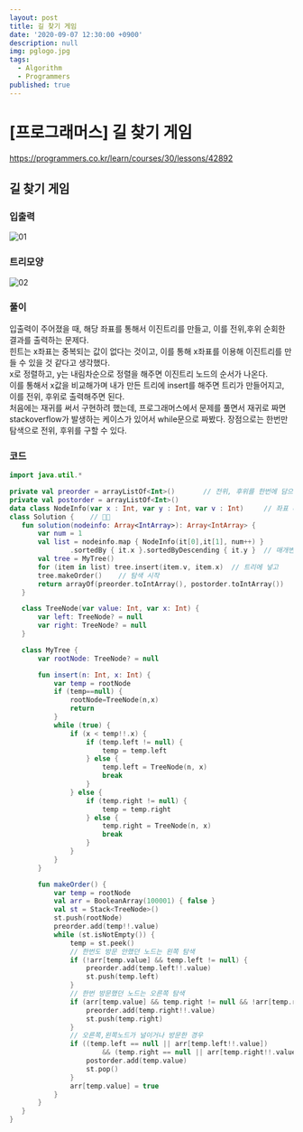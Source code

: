 ```yaml
---
layout: post
title: 길 찾기 게임
date: '2020-09-07 12:30:00 +0900'
description: null
img: pglogo.jpg
tags:
  - Algorithm
  - Programmers
published: true
---
```


# [프로그래머스] 길 찾기 게임


<a href="https://programmers.co.kr/learn/courses/30/lessons/42892" target="_blank">https://programmers.co.kr/learn/courses/30/lessons/42892</a>

## 길 찾기 게임

### 입출력
![01]({{site.baseurl}}/assets/img/0907.PNG)

### 트리모양
 ![02]({{site.baseurl}}/assets/img/090701.PNG)

### 풀이

입출력이 주어졌을 때, 해당 좌표를 통해서 이진트리를 만들고, 이를 전위,후위 순회한 결과를 출력하는 문제다.  
힌트는 x좌표는 중복되는 값이 없다는 것이고, 이를 통해 x좌표를 이용해 이진트리를 만들 수 있을 것 같다고 생각했다.  
x로 정렬하고, y는 내림차순으로 정렬을 해주면 이진트리 노드의 순서가 나온다.   
이를 통해서 x값을 비교해가며 내가 만든 트리에 insert를 해주면 트리가 만들어지고, 이를 전위, 후위로 출력해주면 된다.  
처음에는 재귀를  써서 구현하려 했는데, 프로그래머스에서 문제를 풀면서 재귀로 짜면 stackoverflow가 발생하는 케이스가 있어서 while문으로 짜봤다.   장점으로는 한번만 탐색으로 전위, 후위를 구할 수 있다.


### 코드

 ```kotlin
import java.util.*

private val preorder = arrayListOf<Int>()       // 전위, 후위를 한번에 담으려고 전역으로 선언
private val postorder = arrayListOf<Int>()
data class NodeInfo(var x : Int, var y : Int, var v : Int)     // 좌표 데이터를 담을 데이터 클래스
class Solution {    // 🤔🤢
    fun solution(nodeinfo: Array<IntArray>): Array<IntArray> {
        var num = 1
        val list = nodeinfo.map { NodeInfo(it[0],it[1], num++) }
                .sortedBy { it.x }.sortedByDescending { it.y }  // 매개변수를 NodeInfo형태로 바꾸고, 정렬
        val tree = MyTree()
        for (item in list) tree.insert(item.v, item.x)  // 트리에 넣고
        tree.makeOrder()    // 탐색 시작
        return arrayOf(preorder.toIntArray(), postorder.toIntArray())
    }

    class TreeNode(var value: Int, var x: Int) {
        var left: TreeNode? = null
        var right: TreeNode? = null
    }

    class MyTree {
        var rootNode: TreeNode? = null

        fun insert(n: Int, x: Int) {
            var temp = rootNode
            if (temp==null) {
                rootNode=TreeNode(n,x)
                return
            }
            while (true) {
                if (x < temp!!.x) {
                    if (temp.left != null) {
                        temp = temp.left
                    } else {
                        temp.left = TreeNode(n, x)
                        break
                    }
                } else {
                    if (temp.right != null) {
                        temp = temp.right
                    } else {
                        temp.right = TreeNode(n, x)
                        break
                    }
                }
            }
        }

        fun makeOrder() {
            var temp = rootNode
            val arr = BooleanArray(100001) { false }
            val st = Stack<TreeNode>()
            st.push(rootNode)
            preorder.add(temp!!.value)
            while (st.isNotEmpty()) {
                temp = st.peek()
                // 한번도 방문 안했던 노드는 왼쪽 탐색
                if (!arr[temp.value] && temp.left != null) {
                    preorder.add(temp.left!!.value)
                    st.push(temp.left)
                }
                // 한번 방문했던 노드는 오른쪽 탐색
                if (arr[temp.value] && temp.right != null && !arr[temp.right!!.value]) {
                    preorder.add(temp.right!!.value)
                    st.push(temp.right)
                }
                // 오른쪽,왼쪽노드가 널이거나 방문한 경우
                if ((temp.left == null || arr[temp.left!!.value])
                        && (temp.right == null || arr[temp.right!!.value])) {
                    postorder.add(temp.value)
                    st.pop()
                }
                arr[temp.value] = true
            }
        }
    }
}
 ```